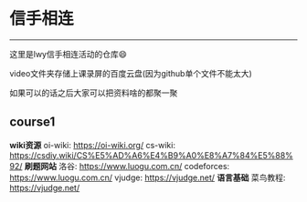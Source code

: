 # 信手相连
---
这里是lwy信手相连活动的仓库:smile:

video文件夹存储上课录屏的百度云盘(因为github单个文件不能太大)

如果可以的话之后大家可以把资料啥的都聚一聚

## course1
**wiki资源**
oi-wiki: https://oi-wiki.org/
cs-wiki: https://csdiy.wiki/CS%E5%AD%A6%E4%B9%A0%E8%A7%84%E5%88%92/
**刷题网站**
洛谷: https://www.luogu.com.cn/
codeforces: https://www.luogu.com.cn/
vjudge: https://vjudge.net/
**语言基础**
菜鸟教程: https://vjudge.net/